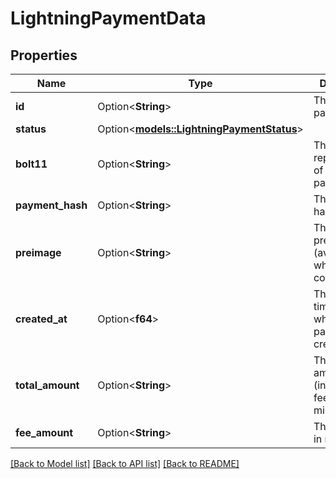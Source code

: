 # LightningPaymentData

## Properties

Name | Type | Description | Notes
------------ | ------------- | ------------- | -------------
**id** | Option<**String**> | The payment's ID | [optional]
**status** | Option<[**models::LightningPaymentStatus**](LightningPaymentStatus.md)> |  | [optional]
**bolt11** | Option<**String**> | The BOLT11 representation of the payment | [optional]
**payment_hash** | Option<**String**> | The payment hash | [optional]
**preimage** | Option<**String**> | The payment preimage (available when status is complete) | [optional]
**created_at** | Option<**f64**> | The unix timestamp when the payment got created | [optional]
**total_amount** | Option<**String**> | The total amount (including fees) in millisatoshi | [optional]
**fee_amount** | Option<**String**> | The total fees in millisatoshi | [optional]

[[Back to Model list]](../README.md#documentation-for-models) [[Back to API list]](../README.md#documentation-for-api-endpoints) [[Back to README]](../README.md)


